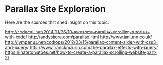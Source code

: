 Parallax Site Exploration
=========================

Here are the sources that shed insight on this topic:

http://codecall.net/2014/01/26/10-awesome-parallax-scrolling-tutorials-with-code/
http://andyshora.com/parallax.html
http://www.ianlunn.co.uk/
http://tympanus.net/codrops/2012/03/15/parallax-content-slider-with-css3-and-jquery/
http://www.franckmaurin.com/the-parallax-effects-with-jquery/
https://ihatetomatoes.net/how-to-create-a-parallax-scrolling-website-part-2/